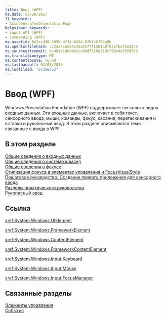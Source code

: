 ```yaml
---
title: Ввод (WPF)
ms.date: 03/30/2017
f1_keywords:
- AutoGeneratedOrientationPage
helpviewer_keywords:
- input API [WPF]
- commanding [WPF]
ms.assetid: 9a7ccd30-095b-4f34-b284-8fb7e8f95a9b
ms.openlocfilehash: c72aa41aeb4c2da5577f1581a8f65afbefb222c6
ms.sourcegitcommit: 0c48191d6d641ce88d7510e319cf38c0e35697d0
ms.translationtype: MT
ms.contentlocale: ru-RU
ms.lasthandoff: 03/05/2019
ms.locfileid: "57350752"
---
```

# <a name="input-wpf"></a>Ввод (WPF)
Windows Presentation Foundation (WPF) поддерживает несколько видов входных данных. Эти входные данные, включает в себя текст, сенсорного ввода, мыши, команды, фокус, касания, перетаскивания и вставки и рукописный ввод. В этом разделе описываются темы, связанные с ввода в WPF.  
  
## <a name="in-this-section"></a>В этом разделе  
 [Общие сведения о входных данных](input-overview.md)  
 [Общие сведения о системе команд](commanding-overview.md)  
 [Общие сведения о фокусе](focus-overview.md)  
 [Стилизация фокуса в элементах управления и FocusVisualStyle](styling-for-focus-in-controls-and-focusvisualstyle.md)  
 [Пошаговое руководство: Создание первого приложения для сенсорного ввода](walkthrough-creating-your-first-touch-application.md)  
 [Разделы практического руководства](input-and-commands-how-to-topics.md)  
 [Рукописный ввод](digital-ink.md)  
  
## <a name="reference"></a>Ссылка  
 <xref:System.Windows.UIElement>  
  
 <xref:System.Windows.FrameworkElement>  
  
 <xref:System.Windows.ContentElement>  
  
 <xref:System.Windows.FrameworkContentElement>  
  
 <xref:System.Windows.Input.Keyboard>  
  
 <xref:System.Windows.Input.Mouse>  
  
 <xref:System.Windows.Input.FocusManager>  
  
## <a name="related-sections"></a>Связанные разделы  
 [Элементы управления](../controls/index.md)  
  [События](events-wpf.md)

